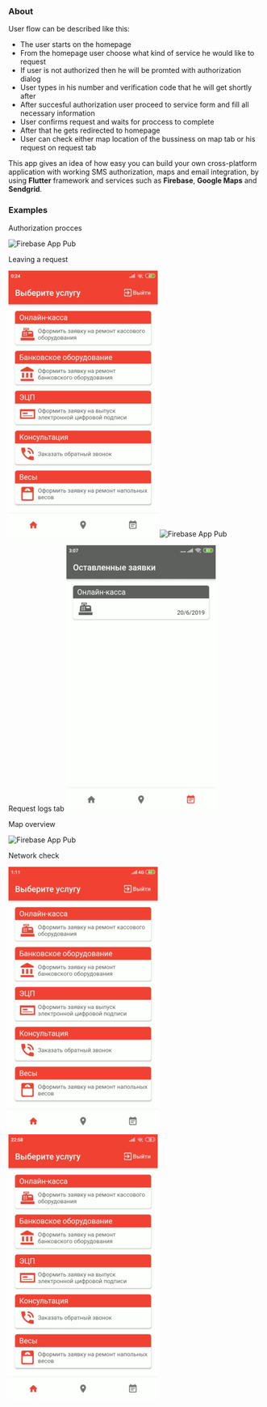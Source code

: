 ### About

User flow can be described like this:
+ The user starts on the homepage
+ From the homepage user choose what kind of service he would like to request
+ If user is not authorized then he will be promted with authorization dialog
+ User types in his number and verification code that he will get shortly after
+ After succesful authorization user proceed to service form and fill all necessary information
+ User confirms request and waits for proccess to complete
+ After that he gets redirected to homepage
+ User can check either map location of the bussiness on map tab or his request on request tab 

This app gives an idea of how easy you can build your own cross-platform application with working SMS authorization, maps and email integration, by using **Flutter** framework and services such as **Firebase**, **Google Maps** and **Sendgrid**.

### Examples

Authorization procces

![Firebase App Pub](read-media/auth.gif)

Leaving a request

![Firebase App Pub](read-media/ticket1.gif)
![Firebase App Pub](read-media/ticket2.gif)

Request logs tab
![Firebase App Pub](read-media/saved_tickets.gif)

Map overview

![Firebase App Pub](read-media/map.gif)

Network check

![Firebase App Pub](read-media/network_check.gif)
![Firebase App Pub](read-media/network_check2.gif)
